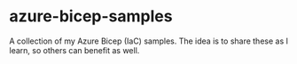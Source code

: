 # azure-bicep-samples
A collection of my Azure Bicep (IaC) samples. The idea is to share these as I learn, so others can benefit as well.
